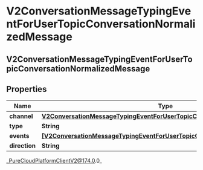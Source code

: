 # V2ConversationMessageTypingEventForUserTopicConversationNormalizedMessage

## V2ConversationMessageTypingEventForUserTopicConversationNormalizedMessage

## Properties

|Name | Type | Description | Notes|
|------------ | ------------- | ------------- | -------------|
| **channel** | [**V2ConversationMessageTypingEventForUserTopicConversationMessagingChannel**](V2ConversationMessageTypingEventForUserTopicConversationMessagingChannel) |  | [optional] |
| **type** | **String** |  | [optional] |
| **events** | [**[V2ConversationMessageTypingEventForUserTopicConversationMessageEvent]**]([V2ConversationMessageTypingEventForUserTopicConversationMessageEvent]) |  | [optional] |
| **direction** | **String** |  | [optional] |



_PureCloudPlatformClientV2@174.0.0_
